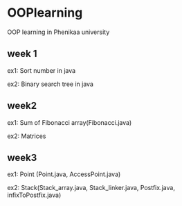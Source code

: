 # OOPlearning
OOP learning in Phenikaa university
## week 1
ex1: Sort number in java

ex2: Binary search tree in java
## week2
ex1: Sum of Fibonacci array(Fibonacci.java)

ex2: Matrices
## week3
ex1: Point (Point.java, AccessPoint.java)

ex2: Stack(Stack_array.java, Stack_linker.java, Postfix.java, infixToPostfix.java)
